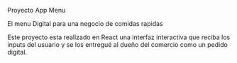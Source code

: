 Proyecto App Menu 

El menu Digital para una negocio de comidas rapidas

Este proyecto esta realizado en React una interfaz interactiva que reciba los inputs del usuario y se los entregué al dueño del comercio como un pedido digital.


